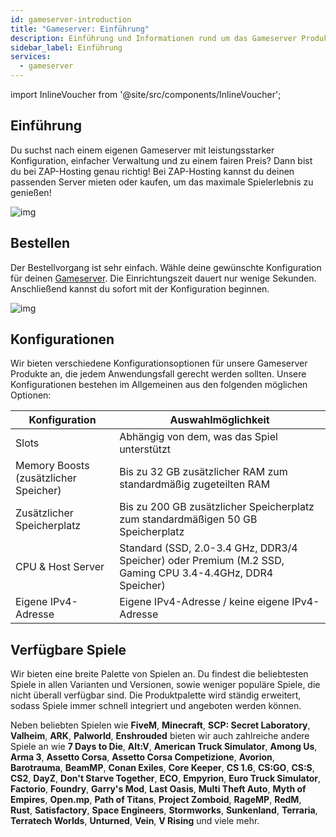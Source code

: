 ```yaml
---
id: gameserver-introduction
title: "Gameserver: Einführung"
description: Einführung und Informationen rund um das Gameserver Produkt von ZAP-Hosting - ZAP-Hosting.com Dokumentation
sidebar_label: Einführung
services:
  - gameserver
---
```


import InlineVoucher from '@site/src/components/InlineVoucher';

## Einführung

Du suchst nach einem eigenen Gameserver mit leistungsstarker Konfiguration, einfacher Verwaltung und zu einem fairen Preis? Dann bist du bei ZAP-Hosting genau richtig! Bei ZAP-Hosting kannst du deinen passenden Server mieten oder kaufen, um das maximale Spielerlebnis zu genießen!

![img](https://screensaver01.zap-hosting.com/index.php/s/NZmdSnNGHNbKTcd/preview)

<InlineVoucher />

## Bestellen

Der Bestellvorgang ist sehr einfach. Wähle deine gewünschte Konfiguration für deinen [Gameserver](https://zap-hosting.com/en/shop/product/cloud-gameserver/). Die Einrichtungszeit dauert nur wenige Sekunden. Anschließend kannst du sofort mit der Konfiguration beginnen.

![img](https://screensaver01.zap-hosting.com/index.php/s/KCPy4c5xQ9wSAma/preview)

## Konfigurationen

Wir bieten verschiedene Konfigurationsoptionen für unsere Gameserver Produkte an, die jedem Anwendungsfall gerecht werden sollten. Unsere Konfigurationen bestehen im Allgemeinen aus den folgenden möglichen Optionen:

| Konfiguration            | Auswahlmöglichkeit         |
| --------------------------------- | ---- |
| Slots                             | Abhängig von dem, was das Spiel unterstützt |
| Memory Boosts (zusätzlicher Speicher) | Bis zu 32 GB zusätzlicher RAM zum standardmäßig zugeteilten RAM |
| Zusätzlicher Speicherplatz             | Bis zu 200 GB zusätzlicher Speicherplatz zum standardmäßigen 50 GB Speicherplatz |
| CPU & Host Server           | Standard (SSD, 2.0-3.4 GHz, DDR3/4 Speicher) oder Premium (M.2 SSD, Gaming CPU 3.4-4.4GHz, DDR4 Speicher) |
| Eigene IPv4-Adresse             | Eigene IPv4-Adresse / keine eigene IPv4-Adresse |

## Verfügbare Spiele

Wir bieten eine breite Palette von Spielen an. Du findest die beliebtesten Spiele in allen Varianten und Versionen, sowie weniger populäre Spiele, die nicht überall verfügbar sind. Die Produktpalette wird ständig erweitert, sodass Spiele immer schnell integriert und angeboten werden können.

Neben beliebten Spielen wie **FiveM**, **Minecraft**, **SCP: Secret Laboratory**, **Valheim**, **ARK**,
**Palworld**, **Enshrouded** bieten wir auch zahlreiche andere Spiele an wie **7 Days to Die**, **Alt:V**, **American Truck Simulator**, **Among Us**, **Arma 3**, **Assetto Corsa**, **Assetto Corsa Competizione**, **Avorion**, **Barotrauma**, **BeamMP**, **Conan Exiles**, **Core Keeper**, **CS 1.6**, **CS:GO**, **CS:S**, **CS2**, **DayZ**, **Don't Starve Together**, **ECO**, **Empyrion**, **Euro Truck Simulator**, **Factorio**, **Foundry**, **Garry's Mod**, **Last Oasis**, **Multi Theft Auto**, **Myth of Empires**, **Open.mp**, **Path of Titans**, **Project Zomboid**, **RageMP**, **RedM**, **Rust**, **Satisfactory**, **Space Engineers**, **Stormworks**, **Sunkenland**, **Terraria**, **Terratech Worlds**, **Unturned**, **Vein**, **V Rising** und viele mehr.
